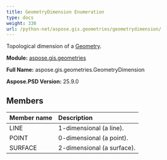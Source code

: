 ```yaml
---
title: GeometryDimension Enumeration
type: docs
weight: 330
url: /python-net/aspose.gis.geometries/geometrydimension/
---
```


Topological dimension of a [Geometry](/psd/python-net/aspose.gis.geometries/geometry/).

**Module:** [aspose.gis.geometries](/psd/python-net/aspose.gis.geometries/)

**Full Name:** aspose.gis.geometries.GeometryDimension

**Aspose.PSD Version:** 25.9.0

## **Members**
| **Member name** | **Description** |
| :- | :- |
| LINE | 1-dimensional (a line). |
| POINT | 0-dimensional (a point). |
| SURFACE | 2-dimensional (a surface). |

